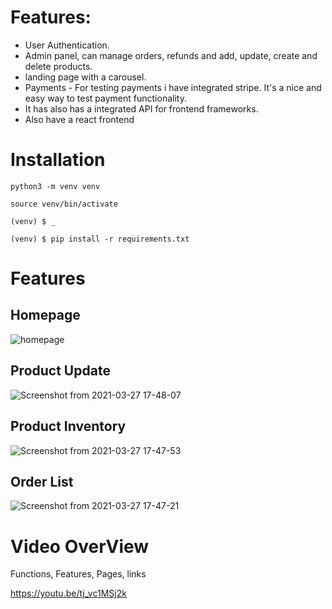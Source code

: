 
# Features:
- User Authentication.
- Admin panel, can manage orders, refunds and  add, update, create and delete products. 
- landing page with a carousel. 
- Payments - For testing payments i have integrated stripe. It's a nice and easy way to test payment functionality.
- It has also has a integrated API for frontend frameworks.
- Also have a react frontend

# Installation

`python3 -m venv venv`

`source venv/bin/activate`

`(venv) $ _ `

`(venv) $ pip install -r requirements.txt`

# Features

## Homepage
![homepage](https://user-images.githubusercontent.com/30196830/112720395-13e06600-8f24-11eb-8b57-ed521554c28a.png)
## Product Update
![Screenshot from 2021-03-27 17-48-07](https://user-images.githubusercontent.com/30196830/112720481-a6810500-8f24-11eb-8494-b4f15936749e.png)
## Product Inventory
![Screenshot from 2021-03-27 17-47-53](https://user-images.githubusercontent.com/30196830/112720485-aaad2280-8f24-11eb-9662-c4980902b1f4.png)
## Order List
![Screenshot from 2021-03-27 17-47-21](https://user-images.githubusercontent.com/30196830/112720486-ad0f7c80-8f24-11eb-88f5-c8ffe253857f.png)

# Video OverView 

Functions, Features, Pages, links

https://youtu.be/tj_vc1MSj2k
